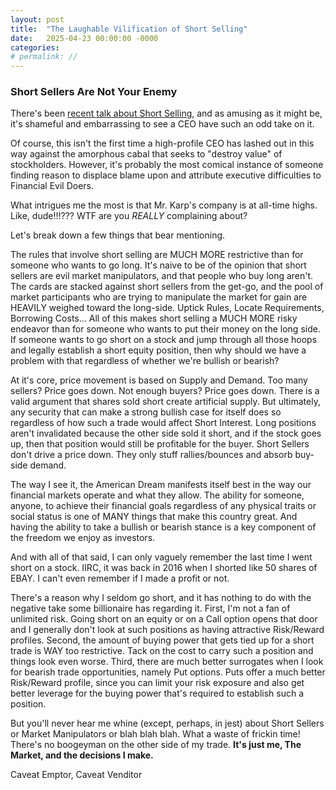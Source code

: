 ```yaml
---
layout: post
title:  "The Laughable Vilification of Short Selling"
date:   2025-04-23 00:00:00 -0000
categories: 
# permalink: //
---
```

### Short Sellers Are Not Your Enemy

There's been [recent talk about Short Selling](https://www.cnbc.com/2024/03/13/palantir-ceo-short-sellers-pull-down-us-companies-to-pay-for-coke.html), and as amusing as it might be, it's shameful and embarrassing to see a CEO have such an odd take on it.

Of course, this isn't the first time a high-profile CEO has lashed out in this way against the amorphous cabal that seeks to "destroy value" of stockholders.  However, it's probably the most comical instance of someone finding reason to displace blame upon and attribute executive difficulties to Financial Evil Doers.

What intrigues me the most is that Mr. Karp's company is at all-time highs.  Like, dude!!!???  WTF are you *REALLY* complaining about?

Let's break down a few things that bear mentioning.

The rules that involve short selling are MUCH MORE restrictive than for someone who wants to go long.  It's naive to be of the opinion that short sellers are evil market manipulators, and that people who buy long aren't.  The cards are stacked against short sellers from the get-go, and the pool of market participants who are trying to manipulate the market for gain are HEAVILY weighed toward the long-side.  Uptick Rules, Locate Requirements, Borrowing Costs...  All of this makes short selling a MUCH MORE risky endeavor than for someone who wants to put their money on the long side.  If someone wants to go short on a stock and jump through all those hoops and legally establish a short equity position, then why should we have a problem with that regardless of whether we're bullish or bearish?

At it's core, price movement is based on Supply and Demand.  Too many sellers?  Price goes down.  Not enough buyers?  Price goes down.  There is a valid argument that shares sold short create artificial supply.  But ultimately, any security that can make a strong bullish case for itself does so regardless of how such a trade would affect Short Interest.  Long positions aren't invalidated because the other side sold it short, and if the stock goes up, then that position would still be profitable for the buyer.  Short Sellers don't drive a price down.  They only stuff rallies/bounces and absorb buy-side demand.

The way I see it, the American Dream manifests itself best in the way our financial markets operate and what they allow.  The ability for someone, anyone, to achieve their financial goals regardless of any physical traits or social status is one of MANY things that make this country great.  And having the ability to take a bullish or bearish stance is a key component of the freedom we enjoy as investors.

And with all of that said, I can only vaguely remember the last time I went short on a stock.  IIRC, it was back in 2016 when I shorted like 50 shares of EBAY.  I can't even remember if I made a profit or not.

There's a reason why I seldom go short, and it has nothing to do with the negative take some billionaire has regarding it.  First, I'm not a fan of unlimited risk.  Going short on an equity or on a Call option opens that door and I generally don't look at such positions as having attractive Risk/Reward profiles.  Second, the amount of buying power that gets tied up for a short trade is WAY too restrictive.  Tack on the cost to carry such a position and things look even worse.  Third, there are much better surrogates when I look for bearish trade opportunities, namely Put options.  Puts offer a much better Risk/Reward profile, since you can limit your risk exposure and also get better leverage for the buying power that's required to establish such a position.

But you'll never hear me whine (except, perhaps, in jest) about Short Sellers or Market Manipulators or blah blah blah.  What a waste of frickin time!  There's no boogeyman on the other side of my trade.  **It's just me, The Market, and the decisions I make.**

Caveat Emptor, Caveat Venditor